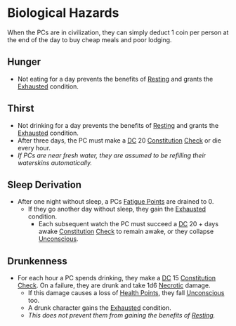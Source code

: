 # Biological Hazards
When the PCs are in civilization, they can simply deduct 1 coin per person at the end of the day to buy cheap meals and poor lodging.
## Hunger
- Not eating for a day prevents the benefits of [Resting](../Game%20Procedures/Resting.md) and grants the [Exhausted](../Conditions/Exhausted.md) condition.
## Thirst
- Not drinking for a day prevents the benefits of [Resting](../Game%20Procedures/Resting.md) and grants the [Exhausted](../Conditions/Exhausted.md) condition.
- After three days, the PC must make a [DC](../Game%20Procedures/DC.md) 20 [Constitution](../Player%20Characters/Chosen%20Statistics/Constitution.md) [Check](../Game%20Procedures/Check.md) or die every hour.
- *If PCs are near fresh water, they are assumed to be refilling their waterskins automatically.*
## Sleep Derivation
- After one night without sleep, a PCs [Fatigue Points](../Player%20Characters/Derived%20Statistics/Fatigue%20Points.md) are drained to 0. 
	- If they go another day without sleep, they gain the [Exhausted](../Conditions/Exhausted.md) condition. 
		- Each subsequent watch the PC must succeed a [DC](../Game%20Procedures/DC.md) 20 + days awake [Constitution](../Player%20Characters/Chosen%20Statistics/Constitution.md) [Check](../Game%20Procedures/Check.md) to remain awake, or they collapse [Unconscious](../Conditions/Unconscious.md).
## Drunkenness
- For each hour a PC spends drinking, they make a [DC](../Game%20Procedures/DC.md) 15 [Constitution](../Player%20Characters/Chosen%20Statistics/Constitution.md) [Check](../Game%20Procedures/Check.md). On a failure, they are drunk and take 1d6 [Necrotic](../Damage%20Types/Necrotic.md) damage.
	- If this damage causes a loss of [Health Points](../Player%20Characters/Derived%20Statistics/Health%20Points.md), they fall [Unconscious](../Conditions/Unconscious.md) too.
	- A drunk character gains the [Exhausted](../Conditions/Exhausted.md) condition.
	- *This does not prevent them from gaining the benefits of [Resting](../Game%20Procedures/Resting.md).*